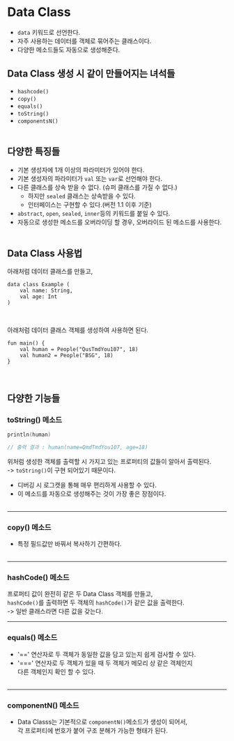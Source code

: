 # Data Class

- `data` 키워드로 선언한다.
- 자주 사용하는 데이터를 객체로 묶어주는 클래스이다.
- 다양한 메소드들도 자동으로 생성해준다.
  <br>

## Data Class 생성 시 같이 만들어지는 녀석들

- `hashcode()`
- `copy()`
- `equals()`
- `toString()`
- `componentsN()`
  <br><br>

## 다양한 특징들

- 기본 생성자에 1개 이상의 파라미터가 있어야 한다.
- 기본 생성자의 파라미터가 `val` 또는 `var`로 선언해야 한다.
- 다른 클래스를 상속 받을 수 없다. (슈퍼 클래스를 가질 수 없다.) <br>
  - 하지만 `sealed` 클래스는 상속받을 수 있다.<br>
  - 인터페이스는 구현할 수 있다.(버전 1.1 이후 기준)
- `abstract`, `open`, `sealed`, `inner`등의 키워드를 붙일 수 있다.
- 자동으로 생성한 메소드를 오버라이딩 할 경우, 오버라이드 된 메소드를 사용한다.<br><br>

## Data Class 사용법

아래처럼 데이터 클래스를 만들고,

```Kotiln
data class Example (
    val name: String,
    val age: Int
)
```

<br>

아래처럼 데이터 클래스 객체를 생성하여 사용하면 된다.

```Kotiln
fun main() {
    val human = People("QusTmdYou107", 18)
    val human2 = People("BSG", 18)
}
```

<br>

## 다양한 기능들

### toString() 메소드

```Kotlin
println(human)

// 출력 결과 : human(name=QmdTmdYou107, age=18)
```

위처럼 생성한 객체를 출력할 시 가지고 있는 프로퍼티의 값들이 알아서 출력된다. <br>
-> `toString()`이 구현 되어있기 때문이다.

- 디버깅 시 로그캣을 통해 매우 편리하게 사용할 수 있다.
- 이 메소드를 자동으로 생성해주는 것이 가장 좋은 장점이다. <br><br>

---

### copy() 메소드

- 특정 필드값만 바꿔서 복사하기 간편하다.
  <br><br>

---

### hashCode() 메소드

프로퍼티 값이 완전히 같은 두 Data Class 객체를 만들고,<br> `hashCode()`를 출력하면 두 객체의 `hashCode()`가 같은 값을 출력한다. <br> -> 일반 클래스라면 다른 값을 갖는다. <br>

---

### equals() 메소드

- '==' 연산자로 두 객체가 동일한 값을 담고 있는지 쉽게 검사할 수 있다.
- '===' 연산자로 두 객체가 있을 때 두 객체가 메모리 상 같은 객체인지 <br>다른 객체인지 확인 할 수 있다.
  <br><br>

---

### componentN() 메소드

- Data Classs는 기본적으로 `componentN()`메소드가 생성이 되어서, <br>각 프로퍼티에 번호가 붙어 구조 분해가 가능한 형태가 된다.
